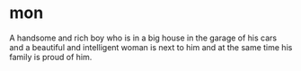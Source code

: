 # mon
A handsome and rich boy who is in a big house in the garage of his cars and a beautiful and intelligent woman is next to him and at the same time his family is proud of him.
